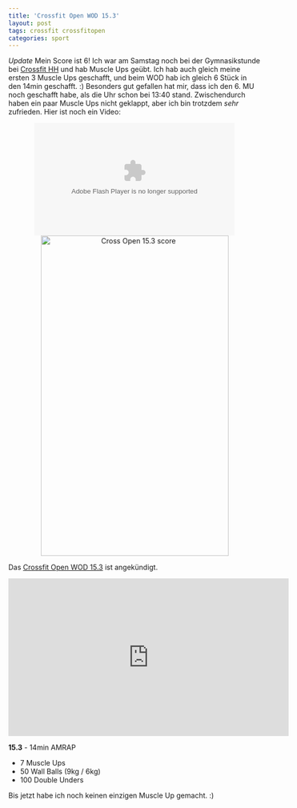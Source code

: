 ```yaml
---
title: 'Crossfit Open WOD 15.3'
layout: post
tags: crossfit crossfitopen
categories: sport
---
```


*Update* Mein Score ist 6! Ich war am Samstag noch bei der Gymnasikstunde bei [Crossfit HH][1] und hab Muscle Ups geübt. Ich hab auch gleich meine ersten 3 Muscle Ups geschafft, und beim WOD hab ich gleich 6 Stück in den 14min geschafft. :) Besonders gut gefallen hat mir, dass ich den 6. MU noch geschafft habe, als die Uhr schon bei 13:40 stand. Zwischendurch haben ein paar Muscle Ups nicht geklappt, aber ich bin trotzdem *sehr* zufrieden. Hier ist noch ein Video:

<center><object type="application/x-shockwave-flash" width="400" height="225" data="https://www.flickr.com/apps/video/stewart.swf" classid="clsid:D27CDB6E-AE6D-11cf-96B8-444553540000"><param name="flashvars" value="intl_lang=en-US&photo_secret=35a5c04715&photo_id=16891253495&hd_default=false"></param><param name="movie" value="https://www.flickr.com/apps/video/stewart.swf"></param><param name="bgcolor" value="#000000"></param><param name="allowFullScreen" value="true"></param><embed type="application/x-shockwave-flash" src="https://www.flickr.com/apps/video/stewart.swf" bgcolor="#000000" allowfullscreen="true" flashvars="intl_lang=en-US&photo_secret=35a5c04715&photo_id=16891253495&hd_default=false" width="400" height="225"></embed></object></center>

<center><a href="https://www.flickr.com/photos/cringe/16209955443" title="Cross Open 15.3 score by Carsten Ringe, on Flickr"><img src="https://farm9.staticflickr.com/8717/16209955443_310df23de5_z.jpg" width="375" height="640" alt="Cross Open 15.3 score"></a></center>

Das [Crossfit Open WOD 15.3][0] ist angekündigt.

<center><iframe width="560" height="315" src="https://www.youtube-nocookie.com/embed/-G6Fcm6rqCU" frameborder="0" allowfullscreen></iframe></center>

**15.3** - 14min AMRAP

* 7 Muscle Ups
* 50 Wall Balls (9kg / 6kg)
* 100 Double Unders

Bis jetzt habe ich noch keinen einzigen Muscle Up gemacht. :)

[0]: http://games.crossfit.com/workouts/the-open/2015#tabs-3
[1]: http://www.crossfithh.de/
